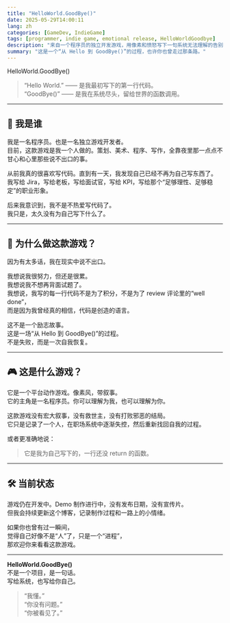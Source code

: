 ```yaml
---
title: "HelloWorld.GoodBye()"
date: 2025-05-29T14:00:11
lang: zh
categories: [GameDev, IndieGame]
tags: [programmer, indie game, emotional release, HelloWorldGoodbye]
description: "来自一个程序员的独立开发游戏，用像素和愤怒写下一句系统无法理解的告别。也许你也曾有过这样的时刻。"
summary: "这是一个“从 Hello 到 GoodBye()”的过程，也许你也曾走过那条路。"
---
```


HelloWorld.GoodBye()

> “Hello World.” —— 是我最初写下的第一行代码。  
> “GoodBye()” —— 是我在系统尽头，留给世界的函数调用。

---

## 👋 我是谁

我是一名程序员。也是一名独立游戏开发者。  
目前，这款游戏是我一个人做的。策划、美术、程序、写作，全靠夜里那一点点不甘心和心里那些说不出口的事。

从前我真的很喜欢写代码。直到有一天，我发现自己已经不再为自己写东西了。  
我写给 Jira，写给老板，写给面试官，写给 KPI，写给那个“足够理性、足够稳定”的职业形象。

后来我意识到，我不是不热爱写代码了。  
我只是，太久没有为自己写下什么了。

---

## 💬 为什么做这款游戏？

因为有太多话，我在现实中说不出口。

我想说我很努力，但还是很累。  
我想说我不想再背面试题了。  
我想说，我写的每一行代码不是为了积分，不是为了 review 评论里的“well done”，  
而是因为我曾经真的相信，代码是创造的语言。

这不是一个励志故事。  
这是一场“从 Hello 到 GoodBye()”的过程。  
不是失败，而是一次自我恢复。

---

## 🎮 这是什么游戏？

它是一个平台动作游戏。像素风，带叙事。  
它的主角是一名程序员。你可以理解为我，也可以理解为你。

这款游戏没有宏大叙事，没有救世主，没有打败邪恶的结局。  
它只是记录了一个人，在职场系统中逐渐失控，然后重新找回自我的过程。

或者更准确地说：

> 它是我为自己写下的，一行还没 return 的函数。

---

## 🛠 当前状态

游戏仍在开发中。Demo 制作进行中，没有发布日期，没有宣传片。  
但我会持续更新这个博客，记录制作过程和一路上的小情绪。

如果你也曾有过一瞬间，  
觉得自己好像不是“人”了，只是一个“进程”，  
那欢迎你来看看这款游戏。

---

**HelloWorld.GoodBye()**  
不是一个项目，是一句话。  
写给系统，也写给你自己。

> “我懂。”  
> “你没有问题。”  
> “你被看见了。”
